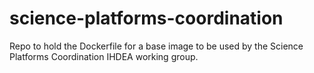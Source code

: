 # science-platforms-coordination

Repo to hold the Dockerfile for a base image to be used by the Science Platforms Coordination IHDEA working group.
